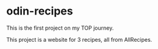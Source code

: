 # odin-recipes
This is the first project on my TOP journey.

This project is a website for 3 recipes, all from AllRecipes.